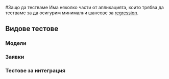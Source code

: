#Защо да тестваме
Има няколко части от апликацията, които трябва да тестваме за да осигурим минимални шансове за [regression][].

## Видове тестове

### Модели

### Заявки

### Тестове за интеграция


[regression]:         http://en.wikipedia.org/wiki/Software_regression